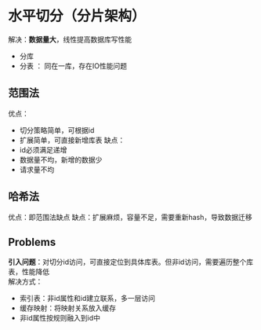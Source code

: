 # 水平切分（分片架构）


解决：**数据量大**，线性提高数据库写性能
* 分库
* 分表 ： 同在一库，存在IO性能问题

范围法
-------
优点：<br>
* 切分策略简单，可根据id
* 扩展简单，可直接新增库表
缺点：<br>
* id必须满足递增
* 数据量不均，新增的数据少
* 请求量不均

哈希法
------
优点：即范围法缺点
缺点：扩展麻烦，容量不足，需要重新hash，导致数据迁移


Problems
--------
**引入问题**：对切分id访问，可直接定位到具体库表。但非id访问，需要遍历整个库表，性能降低<br>
解决方式：<br>
* 索引表：非id属性和id建立联系，多一层访问
* 缓存映射：将映射关系放入缓存
* 非id属性按规则融入到id中
